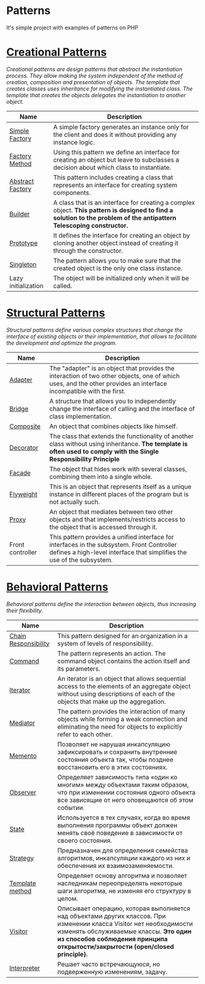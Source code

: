 # Patterns
It's simple project with examples of patterns on PHP

[Creational Patterns](examplesPatterns/CreationalPatterns)
====================================================================================================================
*Creational patterns are design patterns that abstract the instantiation process. They allow making the system 
independent of the method of creation, composition and presentation of objects. The template that creates 
classes uses inheritance for modifying the instantiated class. The template that creates the objects delegates 
the instantiation to another object.*


| Name | Description |
| -------- | ----------- |
| [Simple Factory](examplesPatterns/CreationalPatterns/simpleFactory.php) | A simple factory generates an instance only for the client and does it without providing any instance logic. |
| [Factory Method](examplesPatterns/CreationalPatterns/factoryMethod.php) | Using this pattern we define an interface for creating an object but leave to subclasses a decision about which class to instantiate. |
| [Abstract Factory](examplesPatterns/CreationalPatterns/abstractFactory.php) | This pattern includes creating a class that represents an interface for creating system components.|
| [Builder](examplesPatterns/CreationalPatterns/builder.php) | A class that is an interface for creating a complex object. **This pattern is designed to find a solution to the problem of the antipattern Telescoping constructor.** |
| [Prototype](examplesPatterns/CreationalPatterns/prototype.php) | It defines the interface for creating an object by cloning another object instead of creating it through the constructor. |
| [Singleton](examplesPatterns/CreationalPatterns/singleton.php) | The pattern allows you to make sure that the created object is the only one class instance. |
| Lazy initialization | The object will be initialized only when it will be called. |

[Structural Patterns](examplesPatterns/StructuralPatterns)
=========================================================================================================
*Structural patterns define various complex structures that change the interface of existing objects or their implementation, 
that allows to facilitate the development and optimize the program.*


| Name | Description |
| ---- | ------------ |
| [Adapter](examplesPatterns/StructuralPatterns/adapter.php) | The "adapter" is an object that provides the interaction of two other objects, one of which uses, and the other provides an interface incompatible with the first. |
| [Bridge](examplesPatterns/StructuralPatterns/bridge.php) | A structure that allows you to independently change the interface of calling and the interface of class implementation. |
| [Composite](examplesPatterns/StructuralPatterns/composite.php) |	An object that combines objects like himself. |
| [Decorator](examplesPatterns/StructuralPatterns/decorator.php) | The class that extends the functionality of another class without using inheritance. **The template is often used to comply with the Single Responsibility Principle** |
| [Facade](examplesPatterns/StructuralPatterns/facade.php) | The object that hides work with several classes, combining them into a single whole. |
| [Flyweight](examplesPatterns/StructuralPatterns/flyweight.php) | This is an object that represents itself as a unique instance in different places of the program but is not actually such. |
| [Proxy](examplesPatterns/StructuralPatterns/proxy.php) | An object that mediates between two other objects and that implements/restricts access to the object that is accessed through it. |
| Front controller | This pattern provides a unified interface for interfaces in the subsystem. Front Controller defines a high-level interface that simplifies the use of the subsystem. |	

[Behavioral Patterns](examplesPatterns/BehavioralPatterns)
=========================================================================================================
*Behavioral patterns define the interaction between objects, thus increasing their flexibility.*


| Name | Description |
| -------- | -------- |
| [Chain Responsibility](examplesPatterns/BehavioralPatterns/chainResponsibility.php)	| This pattern designed for an organization in a system of levels of responsibility. |
| [Command](examplesPatterns/BehavioralPatterns/command.php)	| The pattern represents an action. The command object contains the action itself and its parameters. |
| [Iterator](examplesPatterns/BehavioralPatterns/iterator.php)	| An iterator is an object that allows sequential access to the elements of an aggregate object without using descriptions of each of the objects that make up the aggregation. |
| [Mediator](examplesPatterns/BehavioralPatterns/mediator.php)	| The pattern provides the interaction of many objects while forming a weak connection and eliminating the need for objects to explicitly refer to each other. |
| [Memento](examplesPatterns/BehavioralPatterns/memento.php)	| Позволяет не нарушая инкапсуляцию зафиксировать и сохранить внутренние состояния объекта так, чтобы позднее восстановить его в этих состояниях. |
| [Observer](examplesPatterns/BehavioralPatterns/observer.php)	| Определяет зависимость типа «один ко многим» между объектами таким образом, что при изменении состояния одного объекта все зависящие от него оповещаются об этом событии. |
| [State](examplesPatterns/BehavioralPatterns/state.php)	| Используется в тех случаях, когда во время выполнения программы объект должен менять своё поведение в зависимости от своего состояния. |
| [Strategy](examplesPatterns/BehavioralPatterns/strategy.php)	| Предназначен для определения семейства алгоритмов, инкапсуляции каждого из них и обеспечения их взаимозаменяемости. |
| [Template method](examplesPatterns/BehavioralPatterns/templateMethod.php)	| Определяет основу алгоритма и позволяет наследникам переопределять некоторые шаги алгоритма, не изменяя его структуру в целом. |
| [Visitor](examplesPatterns/BehavioralPatterns/visitor.php)	| Описывает операцию, которая выполняется над объектами других классов. При изменении класса Visitor нет необходимости изменять обслуживаемые классы. **Это один из способов соблюдения принципа открытости/закрытости (open/closed principle).** |
| [Interpreter](examplesPatterns/BehavioralPatterns/interpreter.php) | Решает часто встречающуюся, но подверженную изменениям, задачу. |
 